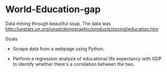 # World-Education-gap
Data mining through beautiful soup. The data was http://unstats.un.org/unsd/demographic/products/socind/education.htm

Goals
  - Scrape data from a webpage using Python.
  
  - Perform a regression analysis of educational life expectancy with GDP to identify whether there's a correlation between the     two.

